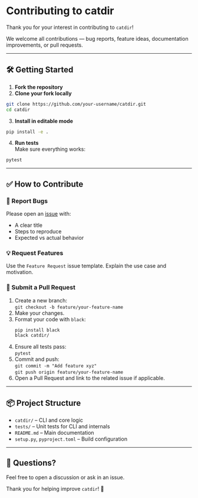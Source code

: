# Contributing to catdir

Thank you for your interest in contributing to `catdir`!

We welcome all contributions — bug reports, feature ideas, documentation improvements, or pull requests.

---

## 🛠️ Getting Started

1. **Fork the repository**
2. **Clone your fork locally**  
```bash
git clone https://github.com/your-username/catdir.git
cd catdir
```

3. **Install in editable mode**  
```bash
pip install -e .
```

4. **Run tests**  
Make sure everything works:
```bash
pytest
```

---

## ✅ How to Contribute

### 🐛 Report Bugs
Please open an [issue](https://github.com/emilastanov/catdir/issues) with:
- A clear title
- Steps to reproduce
- Expected vs actual behavior

### 💡 Request Features
Use the `Feature Request` issue template. Explain the use case and motivation.

### 🔀 Submit a Pull Request
1. Create a new branch:  
   `git checkout -b feature/your-feature-name`
2. Make your changes.
3. Format your code with `black`:
   ```bash
   pip install black
   black catdir/
   ```
4. Ensure all tests pass:  
   `pytest`
5. Commit and push:  
   `git commit -m "Add feature xyz"`  
   `git push origin feature/your-feature-name`
6. Open a Pull Request and link to the related issue if applicable.

---

## 📦 Project Structure

- `catdir/` – CLI and core logic
- `tests/` – Unit tests for CLI and internals
- `README.md` – Main documentation
- `setup.py`, `pyproject.toml` – Build configuration

---

## 💬 Questions?

Feel free to open a discussion or ask in an issue.

Thank you for helping improve `catdir`! 🙌